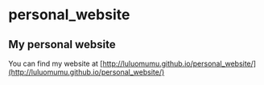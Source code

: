 # personal_website
My personal website
---
You can find my website at [http://luluomumu.github.io/personal_website/](http://luluomumu.github.io/personal_website/)
